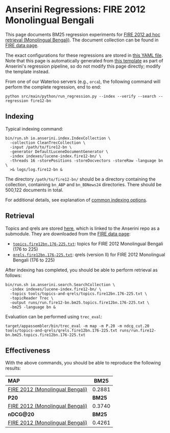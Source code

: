 # Anserini Regressions: FIRE 2012 Monolingual Bengali

This page documents BM25 regression experiments for [FIRE 2012 ad hoc retrieval (Monolingual Bengali)](https://www.isical.ac.in/~fire/2012/adhoc.html).
The document collection can be found in [FIRE data page](http://fire.irsi.res.in/fire/static/data).

The exact configurations for these regressions are stored in [this YAML file](../../src/main/resources/regression/fire12-bn.yaml).
Note that this page is automatically generated from [this template](../../src/main/resources/docgen/templates/fire12-bn.template) as part of Anserini's regression pipeline, so do not modify this page directly; modify the template instead.

From one of our Waterloo servers (e.g., `orca`), the following command will perform the complete regression, end to end:

```
python src/main/python/run_regression.py --index --verify --search --regression fire12-bn
```

## Indexing

Typical indexing command:

```
bin/run.sh io.anserini.index.IndexCollection \
  -collection CleanTrecCollection \
  -input /path/to/fire12-bn \
  -generator DefaultLuceneDocumentGenerator \
  -index indexes/lucene-index.fire12-bn/ \
  -threads 16 -storePositions -storeDocvectors -storeRaw -language bn \
  >& logs/log.fire12-bn &
```

The directory `/path/to/fire12-bn/` should be a directory containing the collection, containing `bn_ABP` and `bn_BDNews24` directories.
There should be 500,122 documents in total.

For additional details, see explanation of [common indexing options](../../docs/common-indexing-options.md).

## Retrieval

Topics and qrels are stored [here](https://github.com/castorini/anserini-tools/tree/master/topics-and-qrels), which is linked to the Anserini repo as a submodule.
They are downloaded from the [FIRE data page](http://fire.irsi.res.in/fire/static/data):

+ [`topics.fire12bn.176-225.txt`](https://github.com/castorini/anserini-tools/tree/master/topics-and-qrels/topics.fire12bn.176-225.txt): topics for FIRE 2012 Monolingual Bengali (176 to 225)
+ [`qrels.fire12bn.176-225.txt`](https://github.com/castorini/anserini-tools/tree/master/topics-and-qrels/qrels.fire12bn.176-225.txt): qrels (version II) for FIRE 2012 Monolingual Bengali (176 to 225)

After indexing has completed, you should be able to perform retrieval as follows:

```
bin/run.sh io.anserini.search.SearchCollection \
  -index indexes/lucene-index.fire12-bn/ \
  -topics tools/topics-and-qrels/topics.fire12bn.176-225.txt \
  -topicReader Trec \
  -output runs/run.fire12-bn.bm25.topics.fire12bn.176-225.txt \
  -bm25 -language bn &
```

Evaluation can be performed using `trec_eval`:

```
target/appassembler/bin/trec_eval -m map -m P.20 -m ndcg_cut.20 tools/topics-and-qrels/qrels.fire12bn.176-225.txt runs/run.fire12-bn.bm25.topics.fire12bn.176-225.txt
```

## Effectiveness

With the above commands, you should be able to reproduce the following results:

| **MAP**                                                                                                      | **BM25**  |
|:-------------------------------------------------------------------------------------------------------------|-----------|
| [FIRE 2012 (Monolingual Bengali)](https://github.com/castorini/anserini-tools/tree/master/topics-and-qrels/topics.fire12bn.176-225.txt)| 0.2881    |
| **P20**                                                                                                      | **BM25**  |
| [FIRE 2012 (Monolingual Bengali)](https://github.com/castorini/anserini-tools/tree/master/topics-and-qrels/topics.fire12bn.176-225.txt)| 0.3740    |
| **nDCG@20**                                                                                                  | **BM25**  |
| [FIRE 2012 (Monolingual Bengali)](https://github.com/castorini/anserini-tools/tree/master/topics-and-qrels/topics.fire12bn.176-225.txt)| 0.4261    |
